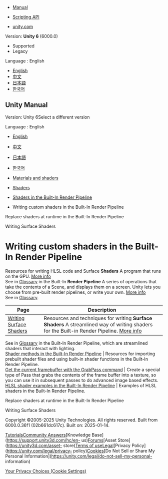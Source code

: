 [](https://docs.unity3d.com)

  * [Manual](../Manual/index.html)
  * [Scripting API](../ScriptReference/index.html)

  * [unity.com](https://unity.com/)

Version: **Unity 6** (6000.0)

  * Supported
  * Legacy

Language : English

  * [English](/Manual/writing-shaders-birp.html)
  * [中文](/cn/current/Manual/writing-shaders-birp.html)
  * [日本語](/ja/current/Manual/writing-shaders-birp.html)
  * [한국어](/kr/current/Manual/writing-shaders-birp.html)

[](https://docs.unity3d.com)

## Unity Manual

Version: Unity 6Select a different version

Language : English

  * [English](/Manual/writing-shaders-birp.html)
  * [中文](/cn/current/Manual/writing-shaders-birp.html)
  * [日本語](/ja/current/Manual/writing-shaders-birp.html)
  * [한국어](/kr/current/Manual/writing-shaders-birp.html)

  * [Materials and shaders](materials-and-shaders.html)
  * [Shaders](Shaders.html)
  * [Shaders in the Built-In Render Pipeline](shader-built-in-birp-landing.html)
  * Writing custom shaders in the Built-In Render Pipeline

[](SL-ShaderReplacement.html)

Replace shaders at runtime in the Built-In Render Pipeline

[](writing-surface-shaders.html)

Writing Surface Shaders

# Writing custom shaders in the Built-In Render Pipeline

Resources for writing HLSL code and Surface **Shaders** A program that runs on
the GPU. [More info](Shaders.html)  
See in [Glossary](Glossary.html#Shader) in the Built-In **Render Pipeline** A
series of operations that take the contents of a Scene, and displays them on a
screen. Unity lets you choose from pre-built render pipelines, or write your
own. [More info](render-pipelines.html)  
See in [Glossary](Glossary.html#Renderpipeline).

**Page** | **Description**  
---|---  
[Writing Surface Shaders](writing-surface-shaders.html) | Resources and techniques for writing **Surface Shaders** A streamlined way of writing shaders for the Built-in Render Pipeline. [More info](SL-SurfaceShaders.html)  
See in [Glossary](Glossary.html#SurfaceShader) in the Built-In Render
Pipeline, which are streamlined shaders that interact with lighting.  
[Shader methods in the Built-In Render Pipeline](use-built-in-shader-methods-birp.html) | Resources for importing prebuilt shader files and using built-in shader functions in the Built-In Render Pipeline.  
[Get the current framebuffer with the GrabPass command](writing-shader-grabpass.html) | Create a special type of Pass that grabs the contents of the frame buffer into a texture, so you can use it in subsequent passes to do advanced image based effects.  
[HLSL shader examples in the Built-In Render Pipeline](built-in-shader-examples.html) | Examples of HLSL shaders in the Built-In Render Pipeline.  
  
[](SL-ShaderReplacement.html)

Replace shaders at runtime in the Built-In Render Pipeline

[](writing-surface-shaders.html)

Writing Surface Shaders

Copyright ©2005-2025 Unity Technologies. All rights reserved. Built from
6000.0.36f1 (02b661dc617c). Built on: 2025-01-14.

[Tutorials](https://learn.unity.com/)[Community
Answers](https://answers.unity3d.com)[Knowledge
Base](https://support.unity3d.com/hc/en-
us)[Forums](https://forum.unity3d.com)[Asset Store](https://unity3d.com/asset-
store)[Terms of
use](https://docs.unity3d.com/Manual/TermsOfUse.html)[Legal](https://unity.com/legal)[Privacy
Policy](https://unity.com/legal/privacy-
policy)[Cookies](https://unity.com/legal/cookie-policy)[Do Not Sell or Share
My Personal Information](https://unity.com/legal/do-not-sell-my-personal-
information)

[Your Privacy Choices (Cookie Settings)](javascript:void\(0\);)

